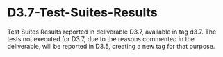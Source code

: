 # D3.7-Test-Suites-Results
Test Suites Results reported in deliverable D3.7, available in tag d3.7. The tests not executed for D3.7, due to the reasons commented in the deliverable, will be reported in D3.5, creating a new tag for that purpose.